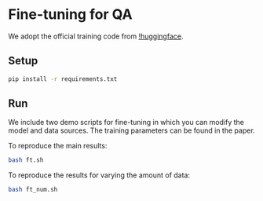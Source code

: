 # Fine-tuning for QA
We adopt the official training code from [!huggingface](https://github.com/huggingface/transformers/tree/main/examples/pytorch/question-answering).

## Setup
```bash
pip install -r requirements.txt
```

## Run
We include two demo scripts for fine-tuning in which you can modify the model and data sources. 
The training parameters can be found in the paper.

To reproduce the main results:
```bash
bash ft.sh
```
To reproduce the results for varying the amount of data:
```bash
bash ft_num.sh
```









